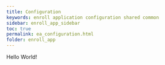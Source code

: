 ```yaml
---
title: Configuration
keywords: enroll application configuration shared common
sidebar: enroll_app_sidebar
toc: true
permalink: ea_configuration.html
folder: enroll_app
---
```


Hello World!